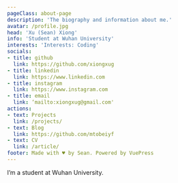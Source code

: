 ```yaml
---
pageClass: about-page
description: 'The biography and information about me.'
avatar: /profile.jpg
head: 'Xu (Sean) Xiong'
info: 'Student at Wuhan University'
interests: 'Interests: Coding'
socials:
- title: github
  link: https://github.com/xiongxug
- title: linkedin
  link: https://www.linkedin.com
- title: instagram
  link: https://www.instagram.com
- title: email
  link: ‘mailto:xiongxug@gmail.com'
actions:
- text: Projects
  link: /projects/
- text: Blog
  link: https://github.com/mtobeiyf
- text: CV
  link: /article/
footer: Made with ♥ by Sean. Powered by VuePress
---
```


<AboutCard :frontmatter="$page.frontmatter" >

I’m a student at Wuhan University.

</AboutCard>

<style lang="stylus">

.theme-container.about-page .page
  background-color #e6ecf0
  min-height calc(100vh)

  .last-updated
    display none

</style>